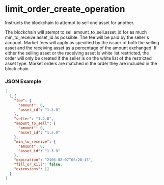 # limit_order_create_operation

Instructs the blockchain to attempt to sell one asset for another.

The blockchain will atempt to sell amount_to_sell.asset_id for as much min_to_receive.asset_id as possible.  The fee will be paid by the seller's account.  Market fees will apply as specified by the issuer of both the selling asset and the receiving asset as a percentage of the amount exchanged. If either the selling asset or the receiving asset is white list restricted, the order will only be created if the seller is on the white list of the restricted asset type. Market orders are matched in the order they are included in the block chain.

### JSON Example

```json
[
  1,{
    "fee": {
      "amount": 0,
      "asset_id": "1.3.0"
    },
    "seller": "1.2.0",
    "amount_to_sell": {
      "amount": 0,
      "asset_id": "1.3.0"
    },
    "min_to_receive": {
      "amount": 0,
      "asset_id": "1.3.0"
    },
    "expiration": "2106-02-07T06:28:15",
    "fill_or_kill": false,
    "extensions": []
  }
]
```